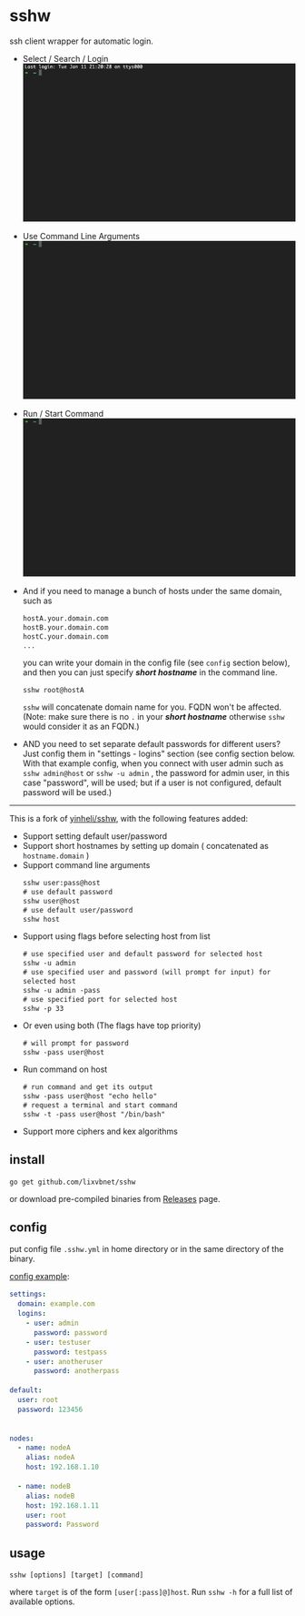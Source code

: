 # sshw

ssh client wrapper for automatic login.

- Select / Search / Login
  ![](./resources/01.gif)

- Use Command Line Arguments
  ![](./resources/02.gif)

- Run / Start Command
  ![](./resources/03.gif)

- And if you need to manage a bunch of hosts under the same domain, such as

  ```
  hostA.your.domain.com
  hostB.your.domain.com
  hostC.your.domain.com
  ...
  ```

  you can write your domain in the config file (see `config` section below), and then you can just specify ***short hostname*** in the command line.

  ```shell
  sshw root@hostA
  ```

   `sshw` will concatenate domain name for you. FQDN won't be affected. (Note: make sure there is no `.` in your ***short hostname*** otherwise `sshw` would consider it as an FQDN.)

- AND you need to set separate default passwords for different users? Just config them in "settings - logins" section (see config section below. With that example config, when you connect with user admin such as `sshw admin@host` or `sshw -u admin` , the password for admin user, in this case "password", will be used; but if a user is not configured, default password will be used.)

---
This is a fork of [yinheli/sshw](https://github.com/yinheli/sshw), with the following features added:

- Support setting default user/password
- Support short hostnames by setting up domain ( concatenated as `hostname.domain` )
- Support command line arguments
  ```shell
  sshw user:pass@host
  # use default password
  sshw user@host
  # use default user/password
  sshw host
  ```
- Support using flags before selecting host from list
  ```shell
  # use specified user and default password for selected host
  sshw -u admin
  # use specified user and password (will prompt for input) for selected host
  sshw -u admin -pass
  # use specified port for selected host
  sshw -p 33
  ```
- Or even using both (The flags have top priority)
  ```shell
  # will prompt for password
  sshw -pass user@host
  ```
- Run command on host
  ```shell
  # run command and get its output
  sshw -pass user@host "echo hello"
  # request a terminal and start command
  sshw -t -pass user@host "/bin/bash"
  ```
- Support more ciphers and kex algorithms

## install
```shell
go get github.com/lixvbnet/sshw
```

or download pre-compiled binaries from [Releases](https://github.com/lixvbnet/sshw/releases) page.

## config

put config file `.sshw.yml` in home directory or in the same directory of the binary.

[config example](./sshlib/config_example.yml):

```yaml
settings:
  domain: example.com
  logins:
    - user: admin
      password: password
    - user: testuser
      password: testpass
    - user: anotheruser
      password: anotherpass

default:
  user: root
  password: 123456


nodes:
  - name: nodeA
    alias: nodeA
    host: 192.168.1.10

  - name: nodeB
    alias: nodeB
    host: 192.168.1.11
    user: root
    password: Password
```

## usage
```shell
sshw [options] [target] [command]
```

where `target` is of the form `[user[:pass]@]host`. Run `sshw -h` for a full list of available options.
